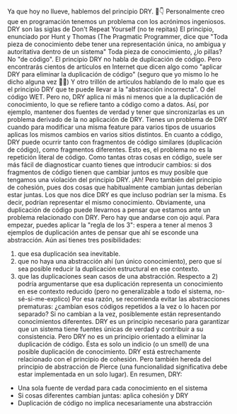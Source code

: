 Ya que hoy no llueve, hablemos del principio DRY.
🧻👇
Personalmente creo que en programación tenemos un problema con los acrónimos ingeniosos. DRY son las siglas de Don't Repeat Yourself (no te repitas)
El principio, enunciado por Hunt y Thomas (The Pragmatic Programmer, dice que "Toda pieza de conocimiento debe tener una representación única, no ambigua y autoritativa dentro de un sistema"
Toda pieza de conocimiento, ¿lo pillas?
No "de código". El principio DRY no habla de duplicación de código.
Pero encontrarás cientos de artículos en Internet que dicen algo como "aplicar DRY para eliminar la duplicación de código" (seguro que yo mismo lo he dicho alguna vez 🤦‍♀️)
Y otro trillón de artículos hablando de lo malo que es el principio DRY que te puede llevar a la "abstracción incorrecta". O del código WET.
Pero no, DRY aplica ni más ni menos que a la duplicación de conocimiento, lo que se refiere tanto a código como a datos.
Así, por ejemplo, mantener dos fuentes de verdad y tener que sincronizarlas es un problema derivado de la no aplicación de DRY.
Tienes un problema de DRY cuando para modificar una misma feature para varios tipos de usuarios aplicas los mismos cambios en varios sitios distintos.
En cuanto a código, DRY puede ocurrir tanto con fragmentos de código similares (duplicación de código), como fragmentos diferentes. Esto es, el problema no es la repetición literal de código.
Como tantas otras cosas en código, suele ser más fácil de diagnosticar cuanto tienes que introducir cambios: si dos fragmentos de código tienen que cambiar juntos es muy posible que tengamos una violación del principio DRY.
¡Ah! Pero también del principio de cohesión, pues dos cosas que habitualmente cambian juntas deberían estar juntas. Los que nos dice DRY es que incluso podrían ser la misma. Es decir, podrían representar el mismo conocimiento.
Obviamente, una duplicación de código puede llevarnos a pensar que estamos ante un problema relacionado con DRY. Pero hay que andarse con ojo aquí.
Para empezar, puedes aplicar la "regla de los 3": espera a tener al menos 3 ejemplos de duplicación antes de pensar que ahí se esconde una abstracción.
Aún así tienes tres posibilidades:
1) que esa duplicación sea inevitable.
2) que no haya una abstracción ahí (un único conocimiento), pero que sí sea posible reducir la duplicación estructural en ese contexto.
3) que las duplicaciones sean casos de una abstracción.
   Respecto a 2) podría argumentarse que esa duplicación representa un conocimiento en ese contexto reducido (pero no generalizable a todo el sistema, no-sé-si-me-explico)
   Por esa razón, se recomienda evitar las abstracciones prematuras: ¿cambian esos códigos repetidos a la vez o lo hacen por separado? Si no cambian a la vez, posiblemente están representando conocimientos diferentes.
   DRY es un principio necesario para garantizar que un sistema tiene fuentes únicas de verdad y contribuir a su consistencia.
   Pero DRY no es un principio orientado a eliminar la duplicación de código. Ésta es solo un indicio (o un smell) de una posible duplicación de conocimiento.
   DRY está estrechamente relacionado con el principio de cohesión. Pero también hereda del principio de abstracción de Pierce (una funcionalidad significativa debe estar implementada en un solo lugar).
   En resumen, DRY:
* Una sola fuente de verdad para cada conocimiento en el sistema
* Si cosas diferentes cambian juntas: aplica cohesión y DRY
* Duplicación de código no implica necesariamente una abstracción